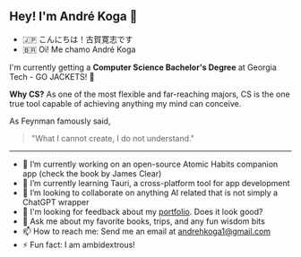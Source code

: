 ## Hey! I'm André Koga 👋

- 🇯🇵 こんにちは！古賀寛志です
- 🇧🇷 Oi! Me chamo André Koga

I'm currently getting a **Computer Science Bachelor's Degree** at Georgia Tech - GO JACKETS! 🐝

**Why CS?** As one of the most flexible and far-reaching majors, CS is the one true tool capable of achieving anything my mind can conceive. 

As Feynman famously said,

> "What I cannot create, I do not understand."

---

- 🔭 I’m currently working on an open-source Atomic Habits companion app (check the book by James Clear)
- 🌱 I’m currently learning Tauri, a cross-platform tool for app development
- 👯 I’m looking to collaborate on anything AI related that is not simply a ChatGPT wrapper
- 🧐 I'm looking for feedback about my [portfolio](https://andrekoga.com). Does it look good?
- 💬 Ask me about my favorite books, trips, and any fun wisdom bits
- 📫 How to reach me: Send me an email at andrehkoga1@gmail.com
- ⚡ Fun fact: I am ambidextrous!

<!--
**andre-koga/andre-koga** is a ✨ _special_ ✨ repository because its `README.md` (this file) appears on your GitHub profile.

Here are some ideas to get you started:

- 🔭 I’m currently working on ...
- 🌱 I’m currently learning ...
- 👯 I’m looking to collaborate on ...
- 🤔 I’m looking for help with ...
- 💬 Ask me about ...
- 📫 How to reach me: ...
- 😄 Pronouns: ...
- ⚡ Fun fact: ...
-->
